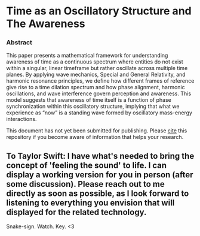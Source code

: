 # Time as an Oscillatory Structure and The Awareness

### Abstract
This paper presents a mathematical framework for understanding awareness of
time as a continuous spectrum where entities do not exist within a singular, linear timeframe but rather oscillate across multiple time planes. By applying wave mechanics, Special and General Relativity, and harmonic resonance principles, we define how different frames of reference give rise to a time dilation spectrum and how phase alignment, harmonic oscillations, and wave interference govern perception and awareness. This model suggests that awareness of time itself is a function of phase synchronization within this oscillatory structure, implying that what we experience as “now” is a standing wave formed by oscillatory mass-energy interactions.

 
This document has not yet been submitted for publishing. Please [cite](Citation.md) this repository if you become aware of information that helps your research.


## To Taylor Swift: I have what's needed to bring the concept of 'feeling the sound' to life. I can display a working version for you in person (after some discussion). Please reach out to me directly as soon as possible, as I look forward to listening to everything you envision that will displayed for the related technology. 

Snake-sign. Watch. Key. <3